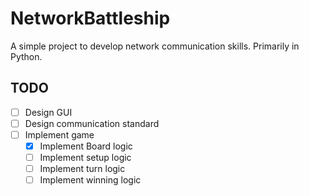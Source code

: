 # NetworkBattleship
A simple project to develop network communication skills. Primarily in Python.

## TODO
- [ ] Design GUI
- [ ] Design communication standard
- [ ] Implement game
    - [x] Implement Board logic
    - [ ] Implement setup logic
    - [ ] Implement turn logic
    - [ ] Implement winning logic
